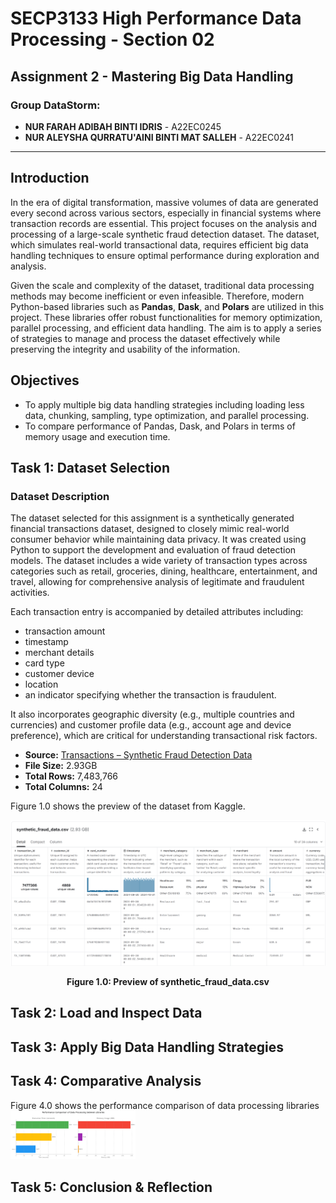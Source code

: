 <h1>SECP3133 High Performance Data Processing - Section 02</h1>

<h2>Assignment 2 - Mastering Big Data Handling</h2>

<h3>Group DataStorm:</h3>
<ul>
<li><strong>NUR FARAH ADIBAH BINTI IDRIS</strong> - A22EC0245</li>
<li><strong>NUR ALEYSHA QURRATU'AINI BINTI MAT SALLEH</strong> - A22EC0241</li>
</ul>

<hr>

<h2>Introduction</h2>
In the era of digital transformation, massive volumes of data are generated every second across various sectors, especially in financial systems where transaction records are essential. This project focuses on the analysis and processing of a large-scale synthetic fraud detection dataset. The dataset, which simulates real-world transactional data, requires efficient big data handling techniques to ensure optimal performance during exploration and analysis.

Given the scale and complexity of the dataset, traditional data processing methods may become inefficient or even infeasible. Therefore, modern Python-based libraries such as **Pandas**, **Dask**, and **Polars** are utilized in this project. These libraries offer robust functionalities for memory optimization, parallel processing, and efficient data handling. The aim is to apply a series of strategies to manage and process the dataset effectively while preserving the integrity and usability of the information.

<h2>Objectives</h2>
<ul>
<li>To apply multiple big data handling strategies including loading less data, chunking, sampling, type optimization, and parallel processing.</li>
<li>To compare performance of Pandas, Dask, and Polars in terms of memory usage and execution time.</li>
</ul>

<h2>Task 1: Dataset Selection</h2>
<h3>Dataset Description</h3>
The dataset selected for this assignment is a synthetically generated financial transactions dataset, designed to closely mimic real-world consumer behavior while maintaining data privacy. It was created using Python to support the development and evaluation of fraud detection models. The dataset includes a wide variety of transaction types across categories such as retail, groceries, dining, healthcare, entertainment, and travel, allowing for comprehensive analysis of legitimate and fraudulent activities.

Each transaction entry is accompanied by detailed attributes including:
- transaction amount
- timestamp
- merchant details
- card type
- customer device
- location
- an indicator specifying whether the transaction is fraudulent.

It also incorporates geographic diversity (e.g., multiple countries and currencies) and customer profile data (e.g., account age and device preference), which are critical for understanding transactional risk factors.

- **Source:** [Transactions – Synthetic Fraud Detection Data](https://www.kaggle.com/datasets/ismetsemedov/transactions)
- **File Size:** 2.93GB
- **Total Rows:** 7,483,766
- **Total Columns:** 24

Figure 1.0 shows the preview of the dataset from Kaggle.
<div align="center">
    <img src="Images/DatasetPreview.png" alt="Preview of dataset">
    <p><strong>Figure 1.0: Preview of synthetic_fraud_data.csv</strong></p>
  </div>


<h2>Task 2: Load and Inspect Data</h2>


<h2>Task 3: Apply Big Data Handling Strategies</h2>

<h2>Task 4: Comparative Analysis</h2>
Figure 4.0 shows the performance comparison of data processing libraries
<img src="images/Performance Comparison Library.png" alt="Performance" width="200"/>


<h2>Task 5: Conclusion & Reflection</h2>


